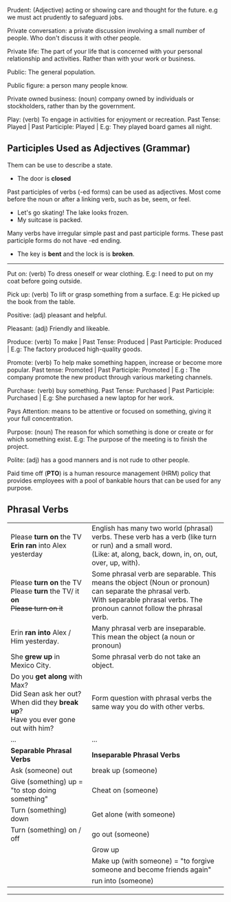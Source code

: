 Prudent: (Adjective) acting or showing care and thought for the future. e.g we must act prudently to safeguard jobs.

Private conversation: a private discussion involving a small number of people. Who don't discuss it with other people.

Private life: The part of your life that  is concerned with your personal relationship and activities. Rather than with your work or business.

Public: The general population. 

Public figure: a person many people know.

Private owned business: (noun) company owned by individuals or stockholders, rather than by the government.

Play: (verb) To engage in activities for enjoyment or recreation. Past Tense: Played | Past Participle: Played | E.g: They played board games all night.

## Participles Used as Adjectives (Grammar)

Them can be use to describe a state.

- The door is **closed**

Past participles of verbs (-ed forms) can be used as adjectives. Most come before the noun or after a linking verb, such as be, seem, or feel.

- Let's go skating! The lake looks frozen.
- My suitcase is packed.

Many verbs have irregular simple past and past participle forms. These past participle forms do not have -ed ending.

- The key is **bent** and the lock is is **broken**.

<hr />

Put on: (verb) To dress oneself or wear clothing. E.g: I need to put on my coat before going outside.

Pick up: (verb) To lift or grasp something from a surface. E.g: He picked up the book from the table.

Positive: (adj) pleasant and helpful. 

Pleasant: (adj) Friendly and likeable. 

Produce: (verb) To make | Past Tense: Produced | Past Participle: Produced | E.g: The factory produced high-quality goods.

Promote: (verb) To help make something happen, increase or become more popular. Past tense: Promoted | Past Participle: Promoted | E.g : The company promote the new product through various marketing channels.

Purchase: (verb) buy something. Past Tense: Purchased | Past Participle: Purchased | E.g: She purchased a new laptop for her work. 

Pays Attention: means to be attentive or focused on something, giving it your full concentration. 

Purpose: (noun) The reason for which something is done or create or for which something exist. E.g: The purpose of the meeting is to finish the project.

Polite: (adj) has a good manners and is not rude to other people. 

Paid time off (**PTO**) is a human resource management (HRM) policy that provides employees with a pool of bankable hours that can be used for any purpose. 

## Phrasal Verbs 

|                  |                                        |
|------------------|----------------------------------------|
| Please **turn on** the TV <br> **Erin ran** into Alex yesterday | English has many two world (phrasal) verbs. These verb has a verb (like turn or run) and a small word. <br> (Like: at, along, back, down, in, on, out, over, up, with). |
| Please **turn on** the TV <br> Please **turn** the TV/ it **on** <br> ~~Please turn on it~~ | Some phrasal verb are separable. This means the object (Noun or pronoun) can separate the phrasal verb.<br>With separable phrasal verbs. The pronoun cannot follow the phrasal verb. |
| Erin **ran into** Alex / Him yesterday. | Many phrasal verb are inseparable. This mean the object (a noun or pronoun) |
| She **grew up** in Mexico City. | Some phrasal verb do not take an object. |
| Do you **get along** with Max?<br> Did Sean ask her out? <br> When did they **break up**? <br> Have you ever gone out with him? | Form question with phrasal verbs the same way you do with other verbs. |
| ... | ... | ... |
| **Separable Phrasal Verbs** | **Inseparable Phrasal Verbs** |
| Ask (someone) out | break up (someone) |
| Give (something) up = "to stop doing something" | Cheat on (someone) |
| Turn (something) down | Get alone (with someone) |
| Turn (something) on / off | go out (someone) |
|  | Grow up |
|  | Make up (with someone) = "to forgive someone and become friends again" |
|  | run into (someone) |

<hr>